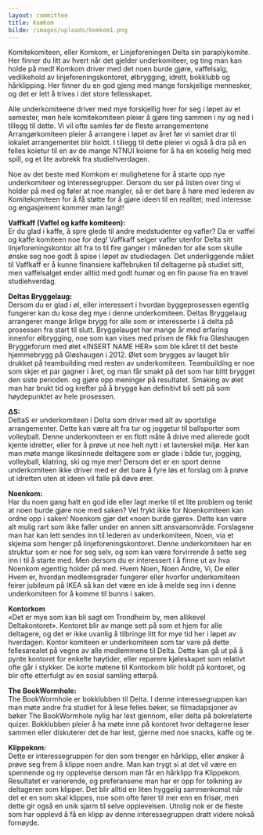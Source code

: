 ```yaml
---
layout: committee
title: KomKom
bilde: /images/uploads/komkom1.png
---
```

Komitekomiteen, eller Komkom, er Linjeforeningen Delta sin paraplykomite. Her finner du litt av hvert når det gjelder underkomiteer, og ting man kan holde på med! Komkom driver med det noen burde gjøre, vaffelsalg, vedlikehold av linjeforeningskontoret, ølbrygging, idrett, bokklubb og hårklipping. Her finner du en god gjeng med mange forskjellige mennesker, og det er lett å trives i det store fellesskapet.

Alle underkomiteene driver med mye forskjellig hver for seg i løpet av et semester, men hele komitekomiteen pleier å gjøre ting sammen i ny og ned i tillegg til dette. Vi vil ofte samles før de fleste arrangementene Arrangørkomiteen pleier å arrangere i løpet av året før vi samlet drar til lokalet arrangementet blir holdt. I tillegg til dette pleier vi også å dra på en felles koietur til en av de mange NTNUI koiene for å ha en koselig helg med spill, og et lite avbrekk fra studiehverdagen.

Noe av det beste med Komkom er mulighetene for å starte opp nye underkomiteer og interessegrupper. Dersom du ser på listen over ting vi holder på med og føler at noe mangler, så er det bare å høre med lederen av Komitekomiteen for å få støtte for å gjøre ideen til en realitet; med interesse og engasjement kommer man langt!

**Vaffkaff (Vaffel og kaffe komiteen):**\
Er du glad i kaffe, å spre glede til andre medstudenter og vafler? Da er vaffel og kaffe komiteen noe for deg! Vaffkaff selger vafler utenfor Delta sitt linjeforeningskontor alt fra to til fire ganger i måneden for alle som skulle ønske seg noe godt å spise i løpet av studiedagen. Det underliggende målet til Vaffkaff er å kunne finansiere kaffebruken til deltagerne på studiet sitt, men vaffelsalget ender alltid med godt humør og en fin pause fra en travel studiehverdag.

**Deltas Bryggelaug:**\
Dersom du er glad i øl, eller interessert i hvordan byggeprosessen egentlig fungerer kan du kose deg mye i denne underkomiteen. Deltas Bryggelaug arrangerer mange årlige brygg for alle som er interesserte i å delta på prosessen fra start til slutt. Bryggelauget har mange år med erfaring innenfor ølbrygging, noe som kan vises med prisen de fikk fra Gløshaugen Bryggeforum med ølet «INSERT NAME HER» som ble kåret til det beste hjemmebrygg på Gløshaugen i 2012. Ølet som brygges av lauget blir drukket på teambuilding med resten av underkomiteen. Teambuilding er noe som skjer et par gagner i året, og man får smakt på det som har blitt brygget den siste perioden. og gjøre opp meninger på resultatet. Smaking av ølet man har brukt tid og krefter på å brygge kan definitivt bli sett på som høydepunktet av hele prosessen. 

**ΔS:**\
DeltaS er underkomiteen i Delta som driver med alt av sportslige arrangementer. Dette kan være alt fra tur og joggetur til ballsporter som volleyball. Denne underkomiteen er en flott måte å drive med allerede godt kjente idretter, eller for å prøve ut noe helt nytt i et lavterskel miljø. Her kan man møte mange likesinnede deltagere som er glade i både tur, jogging, volleyball, klatring, ski og mye mer! Dersom det er en sport denne underkomiteen ikke driver med er det bare å fyre løs et forslag om å prøve ut idretten uten at ideen vil falle på døve ører.

**Noenkom:**\
Har du noen gang hatt en god ide eller lagt merke til et lite problem og tenkt at noen burde gjøre noe med saken? Vel frykt ikke for Noenkomiteen kan ordne opp i saken! Noenkom gjør det «noen burde gjøre». Dette kan være alt mulig rart som ikke faller under en annen sitt ansvarsområde. Forslagene man har kan lett sendes inn til lederen av underkomiteen, Noen, via et skjema som henger på linjeforeningskontoret. Denne underkomiteen har en struktur som er noe for seg selv, og som kan være forvirrende å sette seg inn i til å starte med. Men dersom du er interessert i å finne ut av hva Noenkom egentlig holder på med. Hvem Noen, Noen Andre, Vi, De eller Hvem er, hvordan medlemsgrader fungerer eller hvorfor underkomiteen feirer jubileum på IKEA så kan det være en ide å melde seg inn i denne underkomiteen for å komme til bunns i saken.

**Kontorkom**\
«Det er mye som kan bli sagt om Trondheim by, men allikevel Deltakontoret». Kontoret blir av mange sett på som et hjem for alle deltagere, og det er ikke uvanlig å tilbringe litt for mye tid her i løpet av hverdagen. Kontor komiteen er underkomiteen som tar vare på dette fellesarealet på vegne av alle medlemmene til Delta. Dette kan gå ut på å pynte kontoret for enkelte høytider, eller reparere kjøleskapet som relativt ofte går i stykker. De korte møtene til Kontorkom blir holdt på kontoret, og blir ofte etterfulgt av en sosial samling etterpå.

**The BookWormhole:**\
The BookWormhole er bokklubben til Delta. I denne interessegruppen kan man møte andre fra studiet for å lese felles bøker, se filmadapsjoner av bøker The BookWormhole nylig har lest gjennom, eller delta på bokrelaterte quizer. Bokklubben pleier å ha møte inne på kontoret hvor deltagerne leser sammen eller diskuterer det de har lest, gjerne med noe snacks, kaffe og te.

**Klippekom:**\
Dette er interessegruppen for den som trenger en hårklipp, eller ønsker å prøve seg frem å klippe noen andre. Man kan trygt si at det vil være en spennende og ny opplevelse dersom man får en hårklipp fra Klippekom. Resultatet er varierende, og preferansene man har er opp for tolkning av deltageren som klipper. Det blir alltid en liten hyggelig sammenkomst når det er en som skal klippes, noe som ofte fører til mer enn en frisør, men dette gir også en unik sjarm til selve opplevelsen. Utrolig nok er de fleste som har opplevd å få en klipp av denne interessegruppen dratt videre nokså fornøyde.